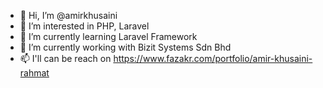 - 👋 Hi, I’m @amirkhusaini
- 👀 I’m interested in PHP, Laravel
- 🌱 I’m currently learning Laravel Framework
- 💞️ I’m currently working with Bizit Systems Sdn Bhd
- 📫 I'll can be reach on https://www.fazakr.com/portfolio/amir-khusaini-rahmat

<!---
amirkhusaini/amirkhusaini is a ✨ special ✨ repository because its `README.md` (this file) appears on your GitHub profile.
You can click the Preview link to take a look at your changes.
--->
